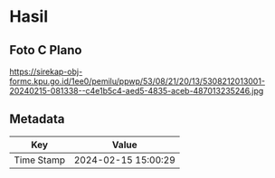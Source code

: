 # Hasil

## Foto C Plano

https://sirekap-obj-formc.kpu.go.id/1ee0/pemilu/ppwp/53/08/21/20/13/5308212013001-20240215-081338--c4e1b5c4-aed5-4835-aceb-487013235246.jpg


## Metadata

| Key        | Value               |
| ---------- | ------------------- |
| Time Stamp | 2024-02-15 15:00:29 |



